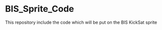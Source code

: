 BIS_Sprite_Code
===============

This repository include the code which will be put on the BIS KickSat sprite
